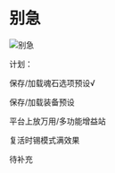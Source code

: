 # 别急
![别急](https://user-images.githubusercontent.com/39351313/208436278-213d4d5c-8306-4d3c-9b08-c9c1f1a7a6a7.jpg)

计划：

保存/加载魂石选项预设√

保存/加载装备预设

平台上放万用/多功能增益站

复活时锡模式满效果

待补充


